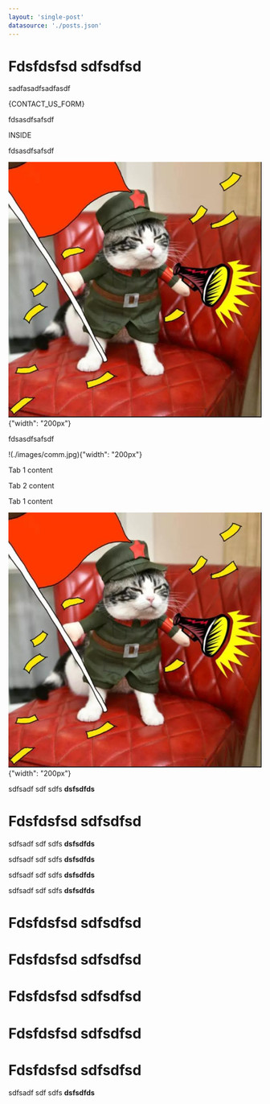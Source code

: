 ```yaml
---
layout: 'single-post'
datasource: './posts.json'
---
```


# Fdsfdsfsd sdfsdfsd

sadfasadfsadfasdf

{CONTACT_US_FORM}

<md-accord open="true">
<span slot="header">fdsasdfsafsdf</span>

INSIDE

</md-accord>

<md-accord open="true">
<span slot="header">fdsasdfsafsdf</span>

![The San Juan Mountains are beautiful!](./images/comm.jpg "San Juan Mountains"){"width": "200px"}

</md-accord>

<md-accord open="true">
<span slot="header">fdsasdfsafsdf</span>

!(./images/comm.jpg){"width": "200px"}

</md-accord>

<md-tabs>
<md-tab label="Tab 1" selected>
    Tab 1 content
</md-tab>
<md-tab label="Tab 2">

Tab 2 content

</md-tab>
</md-tabs>

<md-tabs>
<md-tab label="Tab 1">
    Tab 1 content
</md-tab>
<md-tab label="Tab 2" selected>

![The San Juan Mountains are beautiful!](./images/comm.jpg "San Juan Mountains"){"width": "200px"}

</md-tab>
</md-tabs>

<md-accord>

sdfsadf sdf sdfs **dsfsdfds**

# Fdsfdsfsd sdfsdfsd

sdfsadf sdf sdfs **dsfsdfds**

sdfsadf sdf sdfs **dsfsdfds**

sdfsadf sdf sdfs **dsfsdfds**

sdfsadf sdf sdfs **dsfsdfds**

# Fdsfdsfsd sdfsdfsd

# Fdsfdsfsd sdfsdfsd

# Fdsfdsfsd sdfsdfsd

# Fdsfdsfsd sdfsdfsd

# Fdsfdsfsd sdfsdfsd

sdfsadf sdf sdfs **dsfsdfds**

</md-accord>
